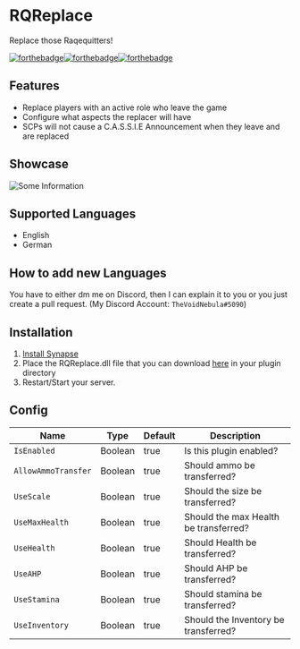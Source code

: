 # RQReplace
 Replace those Raqequitters!

[![forthebadge](https://forthebadge.com/images/badges/built-with-love.svg)](https://forthebadge.com)[![forthebadge](https://forthebadge.com/images/badges/made-with-c-sharp.svg)](https://forthebadge.com)[![forthebadge](https://forthebadge.com/images/badges/you-didnt-ask-for-this.svg)](https://forthebadge.com)

## Features 
* Replace players with an active role who leave the game 
* Configure what aspects the replacer will have
* SCPs will not cause a C.A.S.S.I.E Announcement when they leave and are replaced


## Showcase

![Some Information](/assets/info.png)

## Supported Languages 
* English
* German

## How to add new Languages
You have to either dm me on Discord, then I can explain it to you or you just create a pull request. (My Discord Account: `TheVoidNebula#5090`)


## Installation
1. [Install Synapse](https://github.com/SynapseSL/Synapse/wiki#hosting-guides)
2. Place the RQReplace.dll file that you can download [here](https://github.com/TheVoidNebula/RQReplace/releases) in your plugin directory
3. Restart/Start your server.

## Config
Name  | Type | Default | Description
------------ | ------------ | ------------- | ------------ 
`IsEnabled` | Boolean | true | Is this plugin enabled?
`AllowAmmoTransfer` | Boolean | true | Should ammo be transferred?
`UseScale` | Boolean | true | Should the size be transferred?
`UseMaxHealth` | Boolean | true | Should the max Health be transferred?
`UseHealth` | Boolean | true | Should Health be transferred?
`UseAHP` | Boolean | true | Should AHP be transferred?
`UseStamina` | Boolean | true | Should stamina be transferred?
`UseInventory` | Boolean | true | Should the Inventory be transferred?
